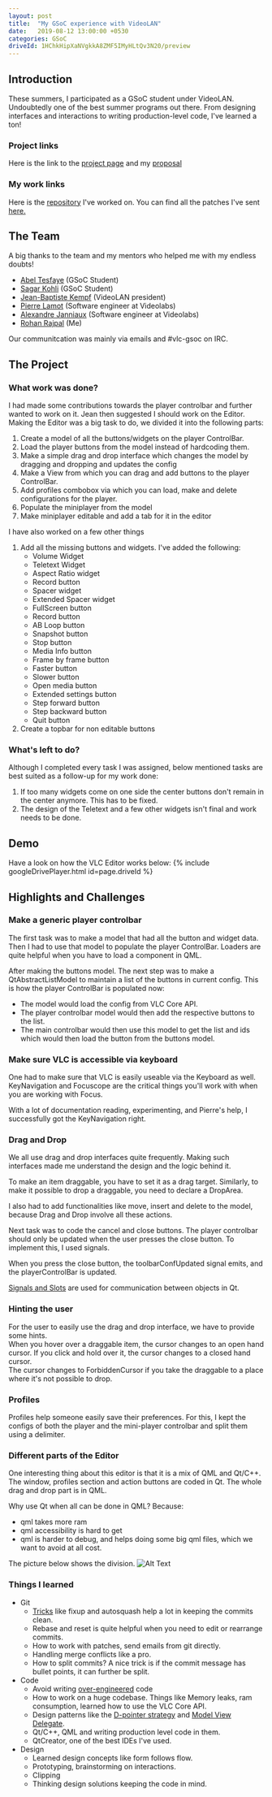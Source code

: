 ```yaml
---
layout: post
title:  "My GSoC experience with VideoLAN"
date:   2019-08-12 13:00:00 +0530
categories: GSoC
driveId: 1HChkHipXaNVgkkA8ZMF5IMyHLtQv3N20/preview
---
```

## Introduction
These summers, I participated as a GSoC student under VideoLAN. Undoubtedly one of the best summer programs out there. From designing interfaces and interactions to writing production-level code, I've learned a ton!

### Project links

Here is the link to the [project page](https://summerofcode.withgoogle.com/projects/#5519642150305792) and my [proposal](https://docs.google.com/document/d/1h6ABFFuIs7gJh4_zwkN23aYkeuDNsn3GkMUPgzeB7OI/edit)

### My work links

Here is the [repository](https://code.videolan.org/rohanrajpal/vlc-qml) I've worked on.
You can find all the patches I've sent [here.](https://patches.videolan.org/project/vlc-devel/list/?submitter=908&state=*)  

## The Team

A big thanks to the team and my mentors who helped me with my endless doubts!

* [Abel Tesfaye](https://code.videolan.org/AbelTesfaye) (GSoC Student)
* [Sagar Kohli](https://mail.google.com/mail/u/0/?view=cm&fs=1&tf=1&source=mailto&to=kohli.sagar2@gmail.com) (GSoC Student)
* [Jean-Baptiste Kempf](https://code.videolan.org/jbk) (VideoLAN president)
* [Pierre Lamot](https://code.videolan.org/chub) (Software engineer at Videolabs)
* [Alexandre Janniaux](https://code.videolan.org/alexandre-janniaux) (Software engineer at Videolabs)
* [Rohan Rajpal](https://code.videolan.org/rohanrajpal) (Me)

Our communitcation was mainly via emails and #vlc-gsoc on IRC.

## The Project

### What work was done?

I had made some contributions towards the player controlbar and further wanted to work on it. Jean then suggested I should work on the Editor. Making the Editor was a big task to do, we divided it into the following parts:   

 1. Create a model of all the buttons/widgets on the player ControlBar. 
 2. Load the player buttons from the model instead of hardcoding them.
 3. Make a simple drag and drop interface which changes the model by dragging and dropping and updates the config
 5. Make a View from which you can drag and add buttons to the player ControlBar.
 6. Add profiles combobox via which you can load, make and delete configurations for the player.
 7. Populate the miniplayer from the model
 8. Make miniplayer editable and add a tab for it in the editor

I have also worked on a few other things

 1. Add all the missing buttons and widgets. I've added the following:
 	 - Volume Widget
	 - Teletext Widget
	 - Aspect Ratio widget
	 - Record button
	 - Spacer widget
	 - Extended Spacer widget
	 - FullScreen button
	 - Record button
	 - AB Loop button
	 - Snapshot button
	 - Stop button
	 - Media Info button
	 - Frame by frame button
	 - Faster button
	 - Slower button
	 - Open media button
	 - Extended settings button
	 - Step forward button
	 - Step backward button
	 - Quit button
 2. Create a topbar for non editable buttons

### What's left to do?

Although I completed every task I was assigned, below mentioned tasks are best suited as a follow-up for my work done:

 1. If too many widgets come on one side the center buttons don't remain in the center anymore. This has to be fixed.  
 2. The design of the Teletext and a few other widgets isn't final and work needs to be done.  

## Demo  
Have a look on how the VLC Editor works below:
{% include googleDrivePlayer.html id=page.driveId %}

## Highlights and Challenges  

### Make a generic player controlbar  

The first task was to make a model that had all the button and widget data. Then I had to use that model to populate the player ControlBar. Loaders are quite helpful when you have to load a component in QML.

After making the buttons model. The next step was to make a QtAbstractListModel to maintain a list of the buttons in current config. This is how the player ControlBar is populated now:  
- The model would load the config from VLC Core API.
- The player controlbar model would then add the respective buttons to the list.
- The main controlbar would then use this model to get the list and ids which would then load the button from the buttons model.

### Make sure VLC is accessible via keyboard  

One had to make sure that VLC is easily useable via the Keyboard as well. KeyNavigation and Focuscope are the critical things you'll work with when you are working with Focus.  

With a lot of documentation reading, experimenting, and Pierre's help, I successfully got the KeyNavigation right.

### Drag and Drop

We all use drag and drop interfaces quite frequently. Making such interfaces made me understand the design and the logic behind it.  

To make an item draggable, you have to set it as a drag target. Similarly, to make it possible to drop a draggable, you need to declare a DropArea.

I also had to add functionalities like move, insert and delete to the model, because Drag and Drop involve all these actions.

Next task was to code the cancel and close buttons. The player controlbar should only be updated when the user presses the close button. To implement this, I used signals.  

When you press the close button, the toolbarConfUpdated signal emits, and the playerControlBar is updated.  

[Signals and Slots](https://doc.qt.io/archives/qt-4.8/signalsandslots.html) are used for communication between objects in Qt.  

### Hinting the user
For the user to easily use the drag and drop interface, we have to provide some hints.  
When you hover over a draggable item, the cursor changes to an open hand cursor. If you click and hold over it, the cursor changes to a closed hand cursor.  
The cursor changes to ForbiddenCursor if you take the draggable to a place where it's not possible to drop.

### Profiles
Profiles help someone easily save their preferences. For this, I kept the configs of both the player and the mini-player controlbar and split them using a delimiter.

### Different parts of the Editor
One interesting thing about this editor is that it is a mix of QML and Qt/C++. The window, profiles section and action buttons are coded in Qt. The whole drag and drop part is in QML.

Why use Qt when all can be done in QML? Because:
- qml takes more  ram  
- qml accessibility is hard to get   
- qml is harder to debug, and helps doing some big qml files, which we want to avoid at all cost.

The picture below shows the division.
![Alt Text](/images/EditorDivision.png)

### Things I learned
 - Git
	 - [Tricks](https://fle.github.io/git-tip-keep-your-branch-clean-with-fixup-and-autosquash.html) like fixup and autosquash help a lot in keeping the commits clean.
	 - Rebase and reset is quite helpful when you need to edit or rearrange commits.
	 - How to work with patches, send emails from git directly.
	 - Handling merge conflicts like a pro.
	 - How to split commits? A nice trick is if the commit message has bullet points, it can further be split.
 - Code
	 - Avoid writing [over-engineered](https://www.youtube.com/watch?v=-AQfQFcXac8) code
	 - How to work on a huge codebase. Things like Memory leaks, ram consumption, learned how to use the VLC Core API.
	 - Design patterns like the [D-pointer strategy](https://wiki.qt.io/D-Pointer)  and [Model View Delegate](https://doc.qt.io/qt-5/qtquick-modelviewsdata-modelview.html).
	 - Qt/C++, QML and writing production level code in them.
	 - QtCreator, one of the best IDEs I've used.
 - Design
	 - Learned design concepts like form follows flow.
	 - Prototyping, brainstorming on interactions.
	 - Clipping
	 - Thinking design solutions keeping the code in mind.